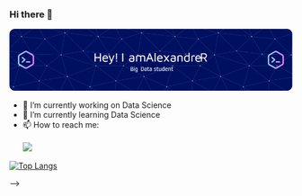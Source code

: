### Hi there 👋

![Header](./github-header-image.png)

- 🔭 I’m currently working on Data Science
- 🌱 I’m currently learning Data Science
- 📫 How to reach me: </br></br>
![](https://dcbadge.vercel.app/api/shield/249256936900395008)

[![Top Langs](https://github-readme-stats.vercel.app/api/top-langs/?username=arouille&layout=compact)](https://github.com/anuraghazra/github-readme-stats)


-->
